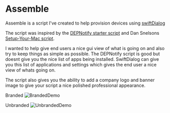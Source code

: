 # Assemble

Assemble is a script I've created to help provision devices using [swiftDialog](https://github.com/bartreardon/swiftDialog)

The script was inspired by the [DEPNotify starter script](https://github.com/jamf/DEPNotify-Starter) and Dan Snelsons [Setup-Your-Mac script](https://github.com/dan-snelson/dialog-scripts/tree/main/Setup%20Your%20Mac).

I wanted to help give end users a nice gui view of what is going on and also try to keep things as simple as possible. The DEPNotify script is good but doesnt give you the nice list of apps being installed. SwiftDialog can give you this list of applications and settings which gives the end user a nice view of whats going on.

The script also gives you the ability to add a company logo and banner image to give your script a nice polished professional appearance.

Branded
![BrandedDemo](https://user-images.githubusercontent.com/89595349/206698172-285defd3-8825-4deb-8790-ecbff7aeb3ba.png)

Unbranded
![UnbrandedDemo](https://user-images.githubusercontent.com/89595349/206698179-c4866fec-454f-4c02-8d3a-2afb15064d21.png)
